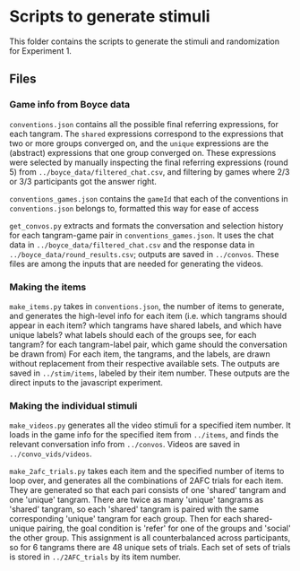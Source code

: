 # Scripts to generate stimuli

This folder contains the scripts to generate the stimuli and randomization for Experiment 1.

## Files

### Game info from Boyce data

`conventions.json` contains all the possible final referring expressions, for each tangram. The `shared` expressions correspond to the expressions that two or more groups converged on, and the `unique` expressions are the (abstract) expressions that one group converged on. These expressions were selected by manually inspecting the final referring expressions (round 5) from `../boyce_data/filtered_chat.csv`, and filtering by games where 2/3 or 3/3 participants got the answer right.

`conventions_games.json` contains the `gameId` that each of the conventions in `conventions.json` belongs to, formatted this way for ease of access

`get_convos.py` extracts and formats the conversation and selection history for each tangram-game pair in `conventions_games.json`. It uses the chat data in `../boyce_data/filtered_chat.csv` and the response data in `../boyce_data/round_results.csv`; outputs are saved in `../convos`. These files are among the inputs that are needed for generating the videos.

### Making the items

`make_items.py` takes in `conventions.json`, the number of items to generate, and generates the high-level info for each item (i.e. which tangrams should appear in each item? which tangrams have shared labels, and which have unique labels? what labels should each of the groups see, for each tangram? for each tangram-label pair, which game should the conversation be drawn from) For each item, the tangrams, and the labels, are drawn without replacement from their respective available sets. The outputs are saved in `../stim/items`, labeled by their item number. These outputs are the direct inputs to the javascript experiment.

### Making the individual stimuli

`make_videos.py` generates all the video stimuli for a specified item number. It loads in the game info for the specified item from `../items`, and finds the relevant conversation info from `../convos`. Videos are saved in `../convo_vids/videos`.

`make_2afc_trials.py` takes each item and the specified number of items to loop over, and generates all the combinations of 2AFC trials for each item. They are generated so that each pari consists of one 'shared' tangram and one 'unique' tangram. There are twice as many 'unique' tangrams as 'shared' tangram, so each 'shared' tangram is paired with the same corresponding 'unique' tangram for each group. Then for each shared-unique pairing, the goal condition is 'refer' for one of the groups and 'social' the other group. This assignment is all counterbalanced across participants, so for 6 tangrams there are 48 unique sets of trials. Each set of sets of trials is stored in `../2AFC_trials` by its item number.
